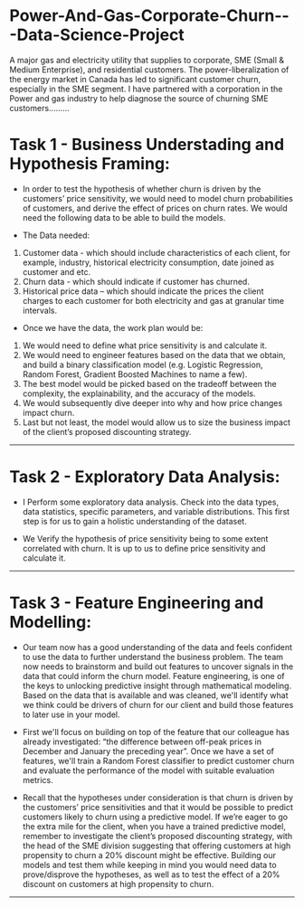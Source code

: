 # Power-And-Gas-Corporate-Churn---Data-Science-Project
A major gas and electricity utility that supplies to corporate, SME (Small &amp; Medium Enterprise), and residential customers. The power-liberalization of the energy market in Canada has led to significant customer churn, especially in the SME segment. I have partnered with a corporation in the Power and gas industry to help diagnose the source of churning SME customers.........




# Task 1 - Business Understading and Hypothesis Framing: 

- In order to test the hypothesis of whether churn is driven by the customers’ price sensitivity, we
would need to model churn probabilities of customers, and derive the effect of prices on churn
rates. We would need the following data to be able to build the models.

- The Data needed:

1. Customer data - which should include characteristics of each client, for example,
industry, historical electricity consumption, date joined as customer and etc.
2. Churn data - which should indicate if customer has churned.
3. Historical price data – which should indicate the prices the client charges to each
customer for both electricity and gas at granular time intervals.

- Once we have the data, the work plan would be:

1. We would need to define what price sensitivity is and calculate it.
2. We would need to engineer features based on the data that we obtain, and build a
binary classification model (e.g. Logistic Regression, Random Forest, Gradient Boosted
Machines to name a few).
3. The best model would be picked based on the tradeoff between the complexity, the
explainability, and the accuracy of the models.
4. We would subsequently dive deeper into why and how price changes impact churn.
5. Last but not least, the model would allow us to size the business impact of the client’s
proposed discounting strategy.
-----------------------------------------------------------------------------------------------------------------------------------------------------------------------

# Task 2 - Exploratory Data Analysis:

- I Perform some exploratory data analysis. Check into the data types, data statistics, specific parameters, and variable distributions. This first step is for us to gain a holistic understanding of the dataset.


- We Verify the hypothesis of price sensitivity being to some extent correlated with churn. It is up to us to define price sensitivity and calculate it.


-----------------------------------------------------------------------------------------------------------------------------------------------------------------------

# Task 3 - Feature Engineering and Modelling: 

- Our team now has a good understanding of the data and feels confident to use the data to further understand the business problem. The team now needs to brainstorm and build out features to uncover signals in the data that could inform the churn model. Feature engineering, is one of the keys to unlocking predictive insight through mathematical modeling. Based on the data that is available and was cleaned, we'll identify what we think could be drivers of churn for our client and build those features to later use in your model.

- First we'll focus on building on top of the feature that our colleague has already investigated: “the difference between off-peak prices in December and January the preceding year”. Once we have a set of features, we'll train a Random Forest classifier to predict customer churn and evaluate the performance of the model with suitable evaluation metrics.

- Recall that the hypotheses under consideration is that churn is driven by the customers’ price sensitivities and that it would be possible to predict customers likely to churn using a predictive model. If we’re eager to go the extra mile for the client, when you have a trained predictive model, remember to investigate the client’s proposed discounting strategy, with the head of the SME division suggesting that offering customers at high propensity to churn a 20% discount might be effective. Building our models and test them while keeping in mind you would need data to prove/disprove the hypotheses, as well as to test the effect of a 20% discount on customers at high propensity to churn.

-------------------------------------------------------------------------------------------------------------------------------------------------------------------------------
